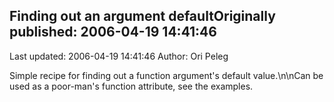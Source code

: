 ## Finding out an argument defaultOriginally published: 2006-04-19 14:41:46 
Last updated: 2006-04-19 14:41:46 
Author: Ori Peleg 
 
Simple recipe for finding out a function argument's default value.\n\nCan be used as a poor-man's function attribute, see the examples.